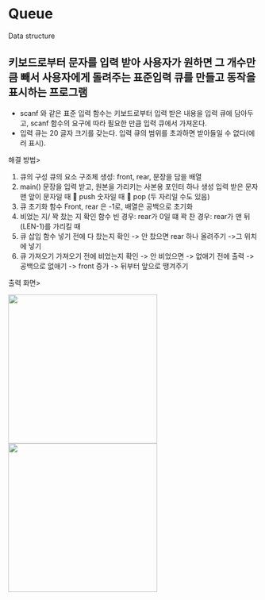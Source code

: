 # Queue
Data structure

## 키보드로부터 문자를 입력 받아 사용자가 원하면 그 개수만큼 빼서 사용자에게 돌려주는 표준입력 큐를 만들고 동작을 표시하는 프로그램

- scanf 와 같은 표준 입력 함수는 키보드로부터 입력 받은 내용을 입력 큐에 담아두고, scanf 함수의 요구에 따라 필요한 만큼 입력 큐에서 가져온다. 
- 입력 큐는 20 글자 크기를 갖는다. 입력 큐의 범위를 초과하면 받아들일 수 없다(에러 표시).

해결 방법>
1. 큐의 구성
큐의 요소 구조체 생성: front, rear, 문장을 담을 배열
2. main()
문장을 입력 받고, 원본을 가리키는 사본용 포인터 하나 생성
입력 받은 문자 맨 앞이 문자일 때  push
                       숫자일 때  pop (두 자리일 수도 있음)
3. 큐 초기화 함수
Front, rear 은 -1로, 배열은 공백으로 초기화
4. 비었는 지/ 꽉 찼는 지 확인 함수
빈 경우: rear가 0일 떄
꽉 찬 경우: rear가 맨 뒤(LEN-1)를 가리킬 때
5. 큐 삽입 함수
넣기 전에 다 찼는지 확인 -> 안 찼으면 rear 하나 올려주기 ->그 위치에 넣기
6. 큐 가져오기
가져오기 전에 비었는지 확인 -> 안 비었으면 -> 없애기 전에 출력 -> 공백으로 없애기 -> front 증가 -> 뒤부터 앞으로 땡겨주기

출력 화면>
<div>
<img width="300" src="https://user-images.githubusercontent.com/60779441/77488248-ffccd900-6e77-11ea-9d13-c9cd1b796cc9.png">
<img width="300" src="https://user-images.githubusercontent.com/60779441/77488250-02c7c980-6e78-11ea-9cd1-3c190b789f04.png">
</div>
